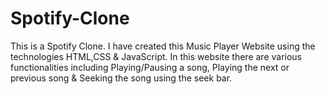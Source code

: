 # Spotify-Clone
This is a Spotify Clone. I have created this Music Player Website using the technologies HTML,CSS &amp; JavaScript. In this website there are various functionalities including Playing/Pausing a song, Playing the next or previous song &amp; Seeking the song using the seek bar.
